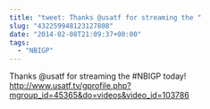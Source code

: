 ```yaml
---
title: "tweet: Thanks @usatf for streaming the "
slug: "432259948123127808"
date: "2014-02-08T21:09:37+00:00"
tags:
  - "NBIGP"
---
```

Thanks @usatf for streaming the #NBIGP today!  http://www.usatf.tv/gprofile.php?mgroup_id=45365&do=videos&video_id=103786